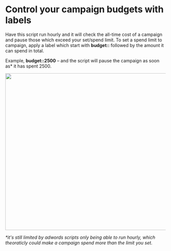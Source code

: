 # Control your campaign budgets with labels 

Have this script run hourly and it will check the all-time cost of a campaign and pause those which exceed your set/spend limit. To set a spend limit to campaign, apply a label which start with **budget::** followed by the amount it can spend in total.

Example, **budget::2500** – and the script will pause the campaign as soon as\* it has spent 2500. 

<p align="center">
  <img width="555" height="491" src="https://i.imgur.com/DoxcZfH.png">
</p>

*\*it's still limited by adwords scripts only being able to run hourly, which theoraticly could make a campaign spend more than the limit you set.*